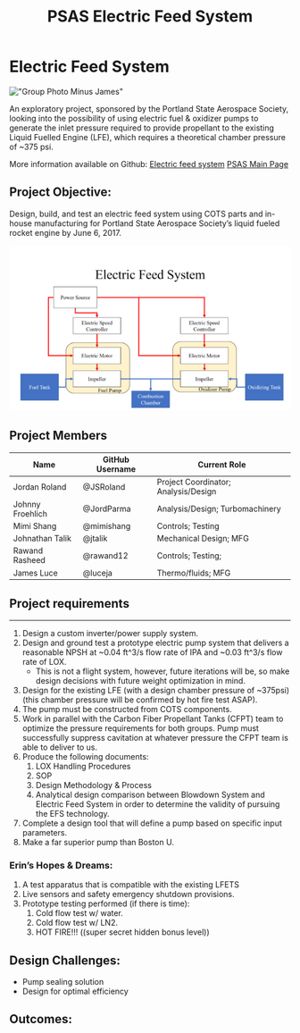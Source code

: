 ﻿---
layout: project
title: PSAS Electric Feed System
sponsor: Portland State Aerospace Society
sponsor_url: http://psas.pdx.edu/
document-date: 18 April 2017
---

# Electric Feed System


!["Group Photo Minus James"](electric-feed-system\Publicity\lloyd_meeting_photo_1024)

An exploratory project, sponsored by the Portland State Aerospace Society, looking into the possibility of using 
electric fuel & oxidizer pumps to generate the inlet pressure required to provide propellant to the existing Liquid Fuelled
Engine (LFE), which requires a theoretical chamber pressure of ~375 psi.

More information available on Github: [Electric feed system](https://github.com/psas/electric-feed-system)
[PSAS Main Page](http://psas.pdx.edu/)

## Project Objective:

Design, build, and test an electric feed system using COTS parts and in-house manufacturing for Portland State Aerospace 
Society’s liquid fueled rocket engine by June 6, 2017. 

!["Block Diagram of proposed electric feed system"](Documentation/Images/BlockDiagram.png)

## Project Members

Name             | GitHub Username | Current Role 
-----------------|-----------------|-------------
Jordan Roland    | @JSRoland       | Project Coordinator; Analysis/Design
Johnny Froehlich | @JordParma      | Analysis/Design; Turbomachinery
Mimi Shang       | @mimishang      | Controls; Testing
Johnathan Talik  | @jtalik         | Mechanical Design; MFG
Rawand Rasheed   | @rawand12       | Controls; Testing;
James Luce       | @luceja         | Thermo/fluids; MFG

## Project requirements
--------------------

1. Design a custom inverter/power supply system.
2. Design and ground test a prototype electric pump system that delivers a reasonable NPSH
   at ~0.04 ft^3/s flow rate of IPA and ~0.03 ft^3/s flow rate of LOX.
	* This is not a flight system, however, future iterations will be, so make design
	  decisions with future weight optimization in mind.
3. Design for the existing LFE (with a design chamber pressure of ~375psi)
   (this chamber pressure will be confirmed by hot fire test ASAP).
4. The pump must be constructed from COTS components.
5. Work in parallel with the Carbon Fiber Propellant Tanks (CFPT) team to optimize the pressure
   requirements for both groups. Pump must successfully suppress cavitation at whatever pressure
   the CFPT team is able to deliver to us.
6. Produce the following documents:
	1. LOX Handling Procedures
	2. SOP
	3. Design Methodology & Process
	4. Analytical design comparison between Blowdown System and Electric Feed System in
	   order to determine the validity of pursuing the EFS technology.
7. Complete a design tool that will define a pump based on specific input parameters.
8. Make a far superior pump than Boston U.

### Erin’s Hopes & Dreams:

1. A test apparatus that is compatible with the existing LFETS
2. Live sensors and safety emergency shutdown provisions.
3. Prototype testing performed (if there is time):
	1. Cold flow test w/ water.
	2. Cold flow test w/ LN2.
	3. HOT FIRE!!! ((super secret hidden bonus level))

## Design Challenges:
- Pump sealing solution
- Design for optimal efficiency
## Outcomes:


